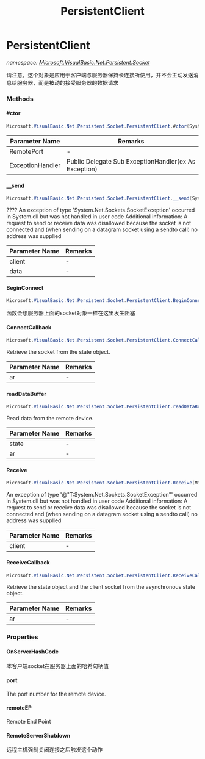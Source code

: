 ﻿---
title: PersistentClient
---

# PersistentClient
_namespace: [Microsoft.VisualBasic.Net.Persistent.Socket](N-Microsoft.VisualBasic.Net.Persistent.Socket.html)_

请注意，这个对象是应用于客户端与服务器保持长连接所使用，并不会主动发送消息给服务器，而是被动的接受服务器的数据请求

### Methods

#### #ctor
```csharp
Microsoft.VisualBasic.Net.Persistent.Socket.PersistentClient.#ctor(System.String,System.Int32,Microsoft.VisualBasic.Net.Abstract.ExceptionHandler)
```


|Parameter Name|Remarks|
|--------------|-------|
|RemotePort|-|
|ExceptionHandler|Public Delegate Sub ExceptionHandler(ex As Exception)|


#### __send
```csharp
Microsoft.VisualBasic.Net.Persistent.Socket.PersistentClient.__send(System.Net.Sockets.Socket,System.String)
```
????
 An exception of type 'System.Net.Sockets.SocketException' occurred in System.dll but was not handled in user code
 Additional information: A request to send or receive data was disallowed because the socket is not connected and
 (when sending on a datagram socket using a sendto call) no address was supplied

|Parameter Name|Remarks|
|--------------|-------|
|client|-|
|data|-|


#### BeginConnect
```csharp
Microsoft.VisualBasic.Net.Persistent.Socket.PersistentClient.BeginConnect
```
函数会想服务器上面的socket对象一样在这里发生阻塞

#### ConnectCallback
```csharp
Microsoft.VisualBasic.Net.Persistent.Socket.PersistentClient.ConnectCallback(System.IAsyncResult)
```
Retrieve the socket from the state object.

|Parameter Name|Remarks|
|--------------|-------|
|ar|-|


#### readDataBuffer
```csharp
Microsoft.VisualBasic.Net.Persistent.Socket.PersistentClient.readDataBuffer(Microsoft.VisualBasic.Net.Persistent.Socket.PersistentClient.StateObject,System.IAsyncResult)
```
Read data from the remote device.

|Parameter Name|Remarks|
|--------------|-------|
|state|-|
|ar|-|


#### Receive
```csharp
Microsoft.VisualBasic.Net.Persistent.Socket.PersistentClient.Receive(Microsoft.VisualBasic.Net.Persistent.Socket.PersistentClient.StateObject)
```
An exception of type '@"T:System.Net.Sockets.SocketException"' occurred in System.dll but was not handled in user code
 Additional information: A request to send or receive data was disallowed because the socket is not connected and
 (when sending on a datagram socket using a sendto call) no address was supplied

|Parameter Name|Remarks|
|--------------|-------|
|client|-|


#### ReceiveCallback
```csharp
Microsoft.VisualBasic.Net.Persistent.Socket.PersistentClient.ReceiveCallback(System.IAsyncResult)
```
Retrieve the state object and the client socket from the asynchronous state object.

|Parameter Name|Remarks|
|--------------|-------|
|ar|-|




### Properties

#### OnServerHashCode
本客户端socket在服务器上面的哈希句柄值
#### port
The port number for the remote device.
#### remoteEP
Remote End Point
#### RemoteServerShutdown
远程主机强制关闭连接之后触发这个动作

